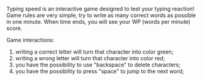 Typing speed is an interactive game designed to test your typing reaction!
Game rules are very simple, try to write as many correct words as possible in one minute. When time ends, you will see your WP (words per minute) score.

Game interactions:
1. writing a correct letter will turn that character into color green;
2. writing a wrong letter will turn that character into color red;
3. you have the possibility to use "backspace" to delete characters;
4. you have the possibility to press "space" to jump to the next word;
